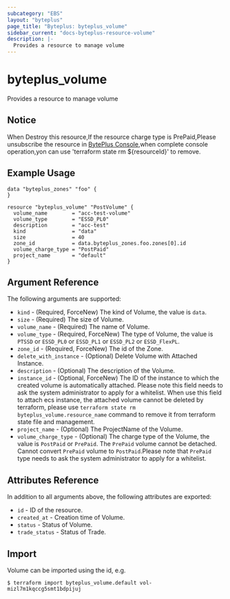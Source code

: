 ```yaml
---
subcategory: "EBS"
layout: "byteplus"
page_title: "Byteplus: byteplus_volume"
sidebar_current: "docs-byteplus-resource-volume"
description: |-
  Provides a resource to manage volume
---
```

# byteplus_volume
Provides a resource to manage volume
## Notice
When Destroy this resource,If the resource charge type is PrePaid,Please unsubscribe the resource 
in  [BytePlus Console](https://console.byteplus.com/home),when complete console operation,yon can
use 'terraform state rm ${resourceId}' to remove.
## Example Usage
```hcl
data "byteplus_zones" "foo" {
}

resource "byteplus_volume" "PostVolume" {
  volume_name        = "acc-test-volume"
  volume_type        = "ESSD_PL0"
  description        = "acc-test"
  kind               = "data"
  size               = 40
  zone_id            = data.byteplus_zones.foo.zones[0].id
  volume_charge_type = "PostPaid"
  project_name       = "default"
}
```
## Argument Reference
The following arguments are supported:
* `kind` - (Required, ForceNew) The kind of Volume, the value is `data`.
* `size` - (Required) The size of Volume.
* `volume_name` - (Required) The name of Volume.
* `volume_type` - (Required, ForceNew) The type of Volume, the value is `PTSSD` or `ESSD_PL0` or `ESSD_PL1` or `ESSD_PL2` or `ESSD_FlexPL`.
* `zone_id` - (Required, ForceNew) The id of the Zone.
* `delete_with_instance` - (Optional) Delete Volume with Attached Instance.
* `description` - (Optional) The description of the Volume.
* `instance_id` - (Optional, ForceNew) The ID of the instance to which the created volume is automatically attached. Please note this field needs to ask the system administrator to apply for a whitelist.
When use this field to attach ecs instance, the attached volume cannot be deleted by terraform, please use `terraform state rm byteplus_volume.resource_name` command to remove it from terraform state file and management.
* `project_name` - (Optional) The ProjectName of the Volume.
* `volume_charge_type` - (Optional) The charge type of the Volume, the value is `PostPaid` or `PrePaid`. The `PrePaid` volume cannot be detached. Cannot convert `PrePaid` volume to `PostPaid`.Please note that `PrePaid` type needs to ask the system administrator to apply for a whitelist.

## Attributes Reference
In addition to all arguments above, the following attributes are exported:
* `id` - ID of the resource.
* `created_at` - Creation time of Volume.
* `status` - Status of Volume.
* `trade_status` - Status of Trade.


## Import
Volume can be imported using the id, e.g.
```
$ terraform import byteplus_volume.default vol-mizl7m1kqccg5smt1bdpijuj
```

